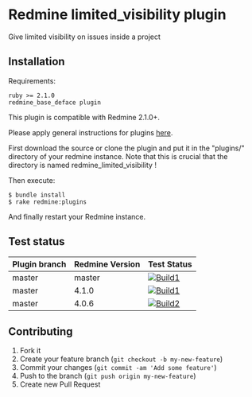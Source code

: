 Redmine limited_visibility plugin
======================

Give limited visibility on issues inside a project

Installation
------------

Requirements:

    ruby >= 2.1.0
    redmine_base_deface plugin

This plugin is compatible with Redmine 2.1.0+.

Please apply general instructions for plugins [here](http://www.redmine.org/wiki/redmine/Plugins).

First download the source or clone the plugin and put it in the "plugins/" directory of your redmine instance. Note that this is crucial that the directory is named redmine_limited_visibility !

Then execute:

    $ bundle install
    $ rake redmine:plugins

And finally restart your Redmine instance.

Test status
------------

|Plugin branch| Redmine Version   | Test Status       |
|-------------|-------------------|-------------------|
|master       | master            | [![Build1][1]][5] |  
|master       | 4.1.0             | [![Build1][2]][5] |  
|master       | 4.0.6             | [![Build2][3]][5] |

[1]: https://travis-matrix-badges.herokuapp.com/repos/jbbarth/redmine_limited_visibility/branches/master/1
[2]: https://travis-matrix-badges.herokuapp.com/repos/jbbarth/redmine_limited_visibility/branches/master/2
[3]: https://travis-matrix-badges.herokuapp.com/repos/jbbarth/redmine_limited_visibility/branches/master/3
[5]: https://travis-ci.com/jbbarth/redmine_limited_visibility

Contributing
------------

1. Fork it
2. Create your feature branch (`git checkout -b my-new-feature`)
3. Commit your changes (`git commit -am 'Add some feature'`)
4. Push to the branch (`git push origin my-new-feature`)
5. Create new Pull Request
